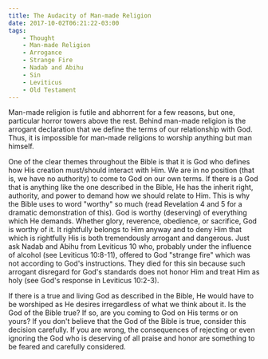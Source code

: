 ```yaml
---
title: The Audacity of Man-made Religion
date: 2017-10-02T06:21:22-03:00
tags:
    - Thought
    - Man-made Religion
    - Arrogance
    - Strange Fire
    - Nadab and Abihu
    - Sin
    - Leviticus
    - Old Testament
---
```


Man-made religion is futile and abhorrent for a few reasons, but one, particular horror towers above the rest. Behind man-made religion is the arrogant declaration that we define the terms of our relationship with God. Thus, it is impossible for man-made religions to worship anything but man himself.

One of the clear themes throughout the Bible is that it is God who defines how His creation must/should interact with Him. We are in no position (that is, we have no authority) to come to God on our own terms. If there is a God that is anything like the one described in the Bible, He has the inherit right, authority, and power to demand how we should relate to Him. This is why the Bible uses to word "worthy" so much (read Revelation 4 and 5 for a dramatic demonstration of this). God is worthy (deserving) of everything which He demands. Whether glory, reverence, obedience, or sacrifice, God is worthy of it. It rightfully belongs to Him anyway and to deny Him that which is rightfully His is both tremendously arrogant and dangerous. Just ask Nadab and Abihu from Leviticus 10 who, probably under the influence of alcohol (see Leviticus 10:8-11), offered to God "strange fire" which was not according to God's instructions. They died for this sin because such arrogant disregard for God's standards does not honor Him and treat Him as holy (see God's response in Leviticus 10:2-3).

If there is a true and living God as described in the Bible, He would have to be worshiped as He desires irregardless of what we think about it. Is the God of the Bible true? If so, are you coming to God on His terms or on yours? If you don't believe that the God of the Bible is true, consider this decision carefully. If you are wrong, the consequences of rejecting or even ignoring the God who is deserving of all praise and honor are something to be feared and carefully considered.
